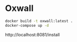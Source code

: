 # Oxwall

```bash
docker build -t oxwall:latest .
docker-compose up -d
```

http://localhost:8081/install
